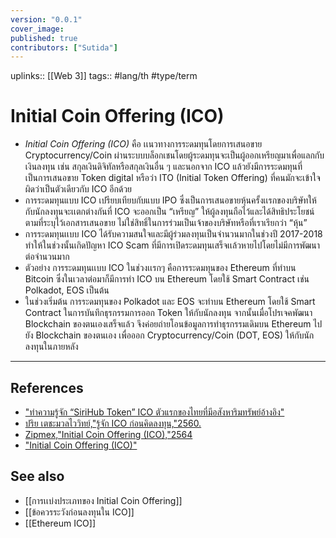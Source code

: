 ```yaml
---
version: "0.0.1"
cover_image:
published: true
contributors: ["Sutida"]
---
```

uplinks:: [[Web 3]]
tags:: #lang/th #type/term

# Initial Coin Offering (ICO)
- *Initial Coin Offering (ICO)*  คือ เเนวทางการระดมทุนโดยการเสนอขาย Cryptocurrency/Coin ผ่านระบบบล็อกเชนโดยผู้ระดมทุนจะเป็นผู้ออกเหรียญมาเพื่อแลกกับเงินลงทุน เช่น สกุลเงินดิจิทัลหรือสกุลเงินอื่น ๆ และนอกจาก ICO แล้วยังมีการระดมทุนที่เป็นการเสนอขาย Token digital หรือว่า ITO (Initial Token Offering) ที่คนมักจะเข้าใจผิดว่าเป็นตัวเดียวกับ ICO อีกด้วย
- การระดมทุนแบบ ICO เปรียบเทียบกับแบบ IPO ซึ่งเป็นการเสนอขายหุ้นครั้งเเรกของบริษัทให้กับนักลงทุนจะเเตกต่างกันที่ ICO จะออกเป็น “เหรียญ” ให้ผู้ลงทุนถือไว้และได้สิทธิประโยชน์ตามที่ระบุไว้เอกสารเสนอขาย ไม่ใช่สิทธิ์ในการร่วมเป็นเจ้าของบริษัทหรือที่เราเรียกว่า “หุ้น”
- การระดมทุนเเบบ ICO ได้รับความสนใจและมีผู้ร่วมลงทุนเป็นจำนวนมากในช่วงปี 2017-2018 ทำให้ในช่วงนั้นเกิดปัญหา ICO Scam ที่มีการเปิดระดมทุนเสร็จเเล้วหายไปโดยไม่มีการพัฒนาต่อจำนวนมาก
- ตัวอย่าง การระดมทุนเเบบ ICO ในช่วงเเรกๆ คือการระดมทุนของ Ethereum ที่ทำบน Bitcoin ซึ่งในเวลาต่อมาก็มีการทำ ICO บน Ethereum โดยใช้ Smart Contract เช่น Polkadot, EOS เป็นต้น
- ในช่วงเริ่มต้น การระดมทุนของ Polkadot และ EOS จะทำบน Ethereum โดยใช้ Smart Contract ในการบันทึกธุรกรรมการออก Token ให้กับนักลงทุน จากนั้นเมื่อโปรเจคพัฒนา Blockchain ของตนเองเสร็จแล้ว จึงค่อยถ่ายโอนข้อมูลการทำธุรกรรมเดิมบน Ethereum ไปยัง Blockchain ของตนเอง เพื่อออก Cryptocurrency/Coin (DOT, EOS) ให้กับนักลงทุนในภายหลัง

---
## References
- ["ทำความรู้จัก “SiriHub Token” ICO ตัวแรกของไทยที่มีอสังหาริมทรัพย์อ้างอิง"](https://www.beartai.com/feature/799810)
- [ปริย เตชะมวลไววิทย์,"รู้จัก ICO ก่อนคิดลงทุน,"2560.](https://www.sec.or.th/TH/Template3/Articles/2560/ac-post-25601106-ICO.pdf)
- [Zipmex,"Initial Coin Offering (ICO),"2564](https://zipmex.com/th/glossary/ico/)
- ["Initial Coin Offering (ICO)"](https://academy.binance.com/en/glossary/initial-coin-offering)
## See also
- [[การเเบ่งประเภทของ Initial Coin Offering]]
- [[ข้อควรระวังก่อนลงทุนใน ICO]]
- [[Ethereum ICO]]
